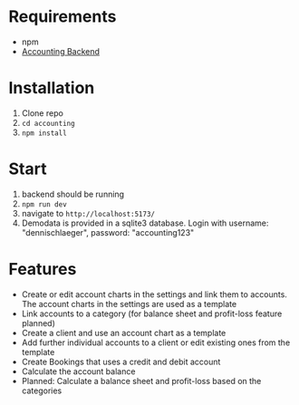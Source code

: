 # Requirements
- npm
- [Accounting Backend](https://github.com/stahlbot/accounting-backend)

# Installation
1. Clone repo
2. `cd accounting`
3. `npm install`

# Start
1. backend should be running
2. `npm run dev`
3. navigate to `http://localhost:5173/`
4. Demodata is provided in a sqlite3 database. Login with username: "dennischlaeger", password: "accounting123"

# Features
- Create or edit account charts in the settings and link them to accounts. The account charts in the settings are used as a template
- Link accounts to a category (for balance sheet and profit-loss feature planned)
- Create a client and use an account chart as a template
- Add further individual accounts to a client or edit existing ones from the template
- Create Bookings that uses a credit and debit account
- Calculate the account balance
- Planned: Calculate a balance sheet and profit-loss based on the categories

